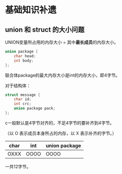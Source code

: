 # 基础知识补遗

## union 和 struct 的大小问题

UNION变量所占用的内存大小 = 其中**最长成员**的内存大小。

```c
union package {
    char head;
    int body;
};
```

联合体package的最大内存大小是int的内存大小，即4字节。

对于结构体：

```c
struct message {
    char id;
    int crc;
    union package pack;
};
```

c一般默认是4字节对齐的，不足4字节的要补齐到4字节。

（以 O 表示成员本身所占的内存，以 X 表示补齐的字节。）

| char | int  | union package |
| ---- | ---- | ------------- |
| OXXX | OOOO | OOOO          |

一共12字节。
